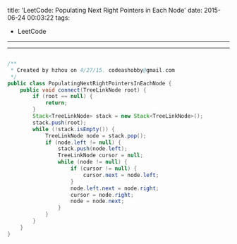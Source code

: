 title: 'LeetCode: Populating Next Right Pointers in Each Node'
date: 2015-06-24 00:03:22
tags:
 - LeetCode
---
<hr/>    

```java

/**
 * Created by hzhou on 4/27/15. codeashobby@gmail.com
 */
public class PopulatingNextRightPointersInEachNode {
	public void connect(TreeLinkNode root) {
		if (root == null) {
			return;
		}
		Stack<TreeLinkNode> stack = new Stack<TreeLinkNode>();
		stack.push(root);
		while (!stack.isEmpty()) {
			TreeLinkNode node = stack.pop();
			if (node.left != null) {
				stack.push(node.left);
				TreeLinkNode cursor = null;
				while (node != null) {
					if (cursor != null) {
						cursor.next = node.left;
					}
					node.left.next = node.right;
					cursor = node.right;
					node = node.next;
				}
			}
		}
	}
}
```
